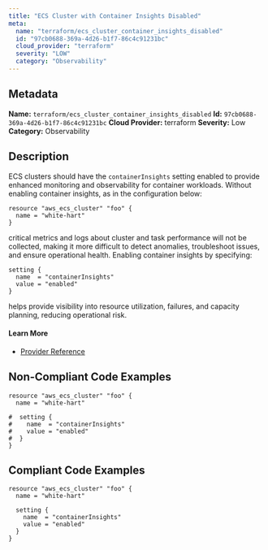 ```yaml
---
title: "ECS Cluster with Container Insights Disabled"
meta:
  name: "terraform/ecs_cluster_container_insights_disabled"
  id: "97cb0688-369a-4d26-b1f7-86c4c91231bc"
  cloud_provider: "terraform"
  severity: "LOW"
  category: "Observability"
---
```

## Metadata
**Name:** `terraform/ecs_cluster_container_insights_disabled`
**Id:** `97cb0688-369a-4d26-b1f7-86c4c91231bc`
**Cloud Provider:** terraform
**Severity:** Low
**Category:** Observability
## Description
ECS clusters should have the `containerInsights` setting enabled to provide enhanced monitoring and observability for container workloads. Without enabling container insights, as in the configuration below:

```
resource "aws_ecs_cluster" "foo" {
  name = "white-hart"
}
```

critical metrics and logs about cluster and task performance will not be collected, making it more difficult to detect anomalies, troubleshoot issues, and ensure operational health. Enabling container insights by specifying:

```
setting {
  name  = "containerInsights"
  value = "enabled"
}
```

helps provide visibility into resource utilization, failures, and capacity planning, reducing operational risk.

#### Learn More

 - [Provider Reference](https://registry.terraform.io/providers/hashicorp/aws/latest/docs/resources/ecs_cluster#setting)

## Non-Compliant Code Examples
```aws
resource "aws_ecs_cluster" "foo" {
  name = "white-hart"

#  setting {
#    name  = "containerInsights"
#    value = "enabled"
#  }
}

```

## Compliant Code Examples
```aws
resource "aws_ecs_cluster" "foo" {
  name = "white-hart"

  setting {
    name  = "containerInsights"
    value = "enabled"
  }
}

```